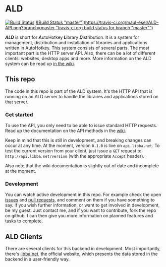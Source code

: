 # ALD
[![Build Status](https://travis-ci.org/maul-esel/ALD-API.png "travis-ci.org build status")](http://travis-ci.org/maul-esel/ALD-API)
[![Build Status "master"](https://travis-ci.org/maul-esel/ALD-API.png?branch=master "travis-ci.org build status for branch "master"")](http://travis-ci.org/maul-esel/ALD-API)

***ALD*** is short for ***A***utoHotkey ***L***ibrary ***D***istribution. It is a system for management, distribution and installation of libraries and applications written in AutoHotkey.
This system consists of several parts. The most important part is the HTTP server API. Also, there can be a lot of different clients: websites, desktop apps and more.
More information on the ALD system can be read up [in the wiki](https://github.com/maul-esel/ALD-API/wiki/The-ALD-model).

## This repo
The code in this repo is part of the ALD system. It's the HTTP API that is running on an ALD server to handle the libraries and applications stored on that server.

### Get started
To use the API, you only need to be able to issue standard HTTP requests. Read up the documentation on the API methods in the [wiki](https://github.com/maul-esel/ALD-API/wiki).

Keep in mind that this is still in development, and breaking changes can occur at any time. At the moment, version `0.1.0` is live on `api.libba.net`. To test the current version from your client,
just issue a `GET` request to `http://api.libba.net/version` (with the appropriate `Accept` header).

Also note that the wiki documentation is slightly out of date and incomplete at the moment.

### Development
You can watch active development in this repo. For example check the open [issues](https://github.com/maul-esel/ALD-API/issues) and [pull requests](https://github.com/maul-esel/ALD-API/issues), and comment on them if you have something to say.
If you wish further information, or want to get involved in development, be my guest. Just contact me, and if you want to contribute, fork the repo on github. I can then give you more information on planned features and tasks to complete.

## ALD Clients
There are several clients for this backend in development. Most importantly, there's [libba.net](http://libba.net), the official website, which presents the data stored in the backend in a user-friendly way.
